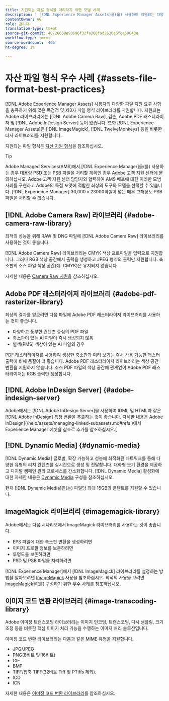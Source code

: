 ```yaml
---
title: 지원되는 파일 형식을 처리하기 위한 모범 사례
description: ' [!DNL Experience Manager Assets]을(를) 사용하여 지원되는 다양한 파일 형식을 처리하기 위한 우수 사례입니다.'
contentOwner: AG
role: 관리자
translation-type: tm+mt
source-git-commit: 48726639e93696f32fa368fad2630e6fca50640e
workflow-type: tm+mt
source-wordcount: '466'
ht-degree: 1%

---
```



# 자산 파일 형식 우수 사례 {#assets-file-format-best-practices}

[!DNL Adobe Experience Manager Assets] 사용자의 다양한 파일 지원 요구 사항을 충족하기 위해 많은 독점적 및 제3자 파일 형식 라이브러리를 지원합니다. 지원되는 Adobe 라이브러리에는 [!DNL Adobe Camera Raw], 깁슨, Adobe PDF 래스터라이저 및 [!DNL Adobe InDesign Server] 등이 있습니다. 또한 [!DNL Experience Manager Assets]은 [!DNL ImageMagick], [!DNL TwelveMonkeys] 등을 비롯한 타사 라이브러리를 지원합니다.

지원되는 파일 형식은 [자산 지원 형식](/help/assets/assets-formats.md)을 참조하십시오.

>[!TIP]
>
>Adobe Managed Services(AMS)에서 [!DNL Experience Manager]을(를) 사용하는 경우 대용량 PSD 또는 PSB 파일을 처리할 계획인 경우 Adobe 고객 지원 센터에 문의하십시오. Adobe 고객 지원 센터 담당자와 협력하여 AMS 배포에 대한 이러한 모범 사례를 구현하고 Adobe의 독점 포맷에 적합한 최상의 도구와 모델을 선택할 수 있습니다. [!DNL Experience Manager] 30,000 x 23000픽셀이 넘는 매우 고해상도 PSB 파일을 처리할 수 없습니다.

## [!DNL Adobe Camera Raw] 라이브러리  {#adobe-camera-raw-library}

최적의 성능을 위해 RAW 및 DNG 파일에 [!DNL Adobe Camera Raw] 라이브러리를 사용하는 것이 좋습니다.

[!DNL Adobe Camera Raw] 라이브러리는 CMYK 색상 프로파일을 입력으로 지원합니다. 그러나 RGB 색상 공간에서 출력을 생성하고 JPEG 형식의 출력만 지원합니다. 축소판의 소스 파일 색상 공간(예: CMYK)은 유지되지 않습니다.

자세한 내용은 [Camera Raw 지원](/help/assets/camera-raw.md)을 참조하십시오.

## Adobe PDF 래스터라이저 라이브러리 {#adobe-pdf-rasterizer-library}

최상의 결과를 얻으려면 다음 파일에 Adobe PDF 래스터라이저 라이브러리를 사용하는 것이 좋습니다.

* 다양하고 풍부한 컨텐츠 중심의 PDF 파일
* 축소판이 있는 AI 파일이 즉시 생성되지 않음
* 별색(PMS) 색상이 있는 AI 파일의 경우

PDF 래스터라이저를 사용하여 생성한 축소판과 미리 보기는 즉시 사용 가능한 래스터 출력에 비해 품질이 더 좋습니다. Adobe PDF 래스터라이저 라이브러리는 색상 공간 변환을 지원하지 않습니다. 소스 PDF 파일의 색상 공간에 관계없이 Adobe PDF 래스터라이저는 RGB 출력만 생성합니다.

## [!DNL Adobe InDesign Server] {#adobe-indesign-server}

Adobe에서는 [!DNL Adobe InDesign Server]을 사용하여 IDML 및 HTML과 같은 [!DNL Adobe InDesign] 특정 변환을 추출하는 것이 좋습니다. 자세한 내용은 Adobe InDesign](/help/assets/managing-linked-subassets.md#refai)에서 Experience Manager 에셋을 참조로 추가를 참조하십시오.[

## [!DNL Dynamic Media] {#dynamic-media}

[!DNL Dynamic Media] 글로벌, 확장 가능하고 성능에 최적화된 네트워크를 통해 다양한 유형의 리치 컨텐츠를 실시간으로 생성 및 전달합니다. 대화형 보기 환경을 제공하고 디지털 캠페인 관리 프로세스를 간소화합니다. [!DNL Dynamic Media] 활성화에 대한 자세한 내용은 [Dynamic Media](/help/assets/config-dynamic.md) 구성을 참조하십시오.

현재 [!DNL Dynamic Media]은(는) 파일당 최대 15GB의 콘텐트를 지원할 수 있습니다.

## ImageMagick 라이브러리 {#imagemagick-library}

Adobe에서는 다음 시나리오에서 ImageMagick 라이브러리를 사용하는 것이 좋습니다.

* EPS 파일에 대한 축소판 변환을 생성하려면
* 이미지 프로필 정보를 보존하려면
* 투명도를 보존하려면
* PSD 및 PSB 파일을 처리하려면

[!DNL Experience Manager]에서 [!DNL ImageMagick] 라이브러리를 설정하는 방법을 알아보려면 [ImageMagick](/help/assets/media-handlers.md#an-example-using-imagemagick) 사용을 참조하십시오. 최적의 사용을 보려면 [ImageMagick](/help/assets/best-practices-for-imagemagick.md)을(를) 구성하기 위한 우수 사례를 참조하십시오.

## 이미지 코드 변환 라이브러리 {#image-transcoding-library}

Adobe 이미징 트랜스코딩 라이브러리는 이미지 인코딩, 트랜스코딩, 다시 샘플링, 크기 조정 등을 비롯한 핵심 이미지 처리 기능을 수행하는 이미지 처리 솔루션입니다.

이미징 코드 변환 라이브러리는 다음과 같은 MIME 유형을 지원합니다.

* JPG/JPEG
* PNG(8비트 및 16비트)
* GIF
* BMP
* TIFF/압축 TIFF(32비트 Tiff 및 PTiffs 제외).
* ICO
* ICN

자세한 내용은 [이미징 코드 변환 라이브러리](/help/assets/imaging-transcoding-library.md)를 참조하십시오.
